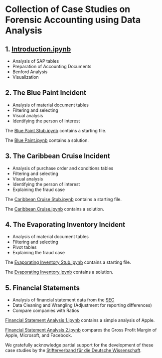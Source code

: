 # Collection of Case Studies on Forensic Accounting using Data Analysis

## 1. [Introduction.ipynb](https://github.com/mschermann/forensic_accounting/blob/master/Introduction.ipynb)
* Analysis of SAP tables
* Preparation of Accounting Documents
* Benford Analysis
* Visualization

## 2. The Blue Paint Incident
* Analysis of material document tables
* Filtering and selecting
* Visual analysis
* Identifying the person of interest

The [Blue Paint Stub.ipynb](https://github.com/mschermann/forensic_accounting/blob/master/Blue%20Paint%20Stub.ipynb) contains a starting file. 

The [Blue Paint.ipynb](https://github.com/mschermann/forensic_accounting/blob/master/Blue%20Paint.ipynb) contains a solution.

## 3. The Caribbean Cruise Incident
* Analysis of purchase order and conditions tables
* Filtering and selecting
* Visual analysis
* Identifying the person of interest
* Explaining the fraud case

The [Caribbean Cruise Stub.ipynb](https://github.com/mschermann/forensic_accounting/blob/master/Caribbean%20Cruise%20Stub.ipynb) contains a starting file. 

The [Caribbean Cruise.ipynb](https://github.com/mschermann/forensic_accounting/blob/master/Caribbean%20Cruise.ipynb) contains a solution.

## 4. The Evaporating Inventory Incident
* Analysis of material document tables
* Filtering and selecting
* Pivot tables
* Explaining the fraud case

The [Evaporating Inventory Stub.ipynb](https://github.com/mschermann/forensic_accounting/blob/master/Evaporating%20Inventory%20Stub.ipynb) contains a starting file.

The [Evaporating Inventory.ipynb](https://github.com/mschermann/forensic_accounting/blob/master/Evaporating%20Inventory.ipynb) contains a solution.

## 5. Financial Statements
* Analysis of financial statement data from the [SEC](https://www.sec.gov/data)
* Data Cleaning and Wrangling (Adjustment for reporting differences)
* Compare companies with Ratios

[Financial Statement Analysis 1.ipynb](https://github.com/mschermann/forensic_accounting/blob/master/Financial%20Statement%20Analysis%201.ipynb) contains a simple analysis of Apple.

[Financial Statement Analysis 2.ipynb](https://github.com/mschermann/forensic_accounting/blob/master/Financial%20Statement%20Analysis%202.ipynb) compares the Gross Profit Margin of Apple, Microsoft, and Facebook.

We gratefully acknowledge partial support for the development of these case studies by the [Stifterverband für die Deutsche Wissenschaft](https://www.stifterverband.org/).
